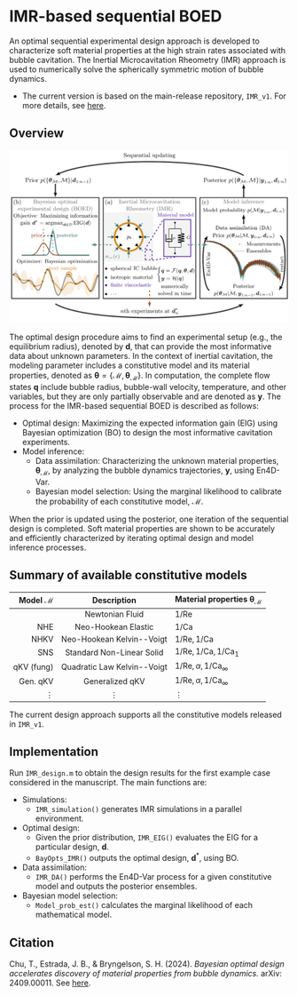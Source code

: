 # IMR-based sequential BOED

An optimal sequential experimental design approach is developed to characterize soft material properties at the high strain rates associated with bubble cavitation. The Inertial Microcavitation Rheometry (IMR) approach is used to numerically solve the spherically symmetric motion of bubble dynamics. 
* The current version is based on the main-release repository, `IMR_v1`. For more details, see [here](https://github.com/InertialMicrocavitationRheometry/IMR_v1).


## Overview

![overview](overview.png)

The optimal design procedure aims to find an experimental setup (e.g., the equilibrium radius), denoted by $\mathbf{d}$, that can provide the most informative data about unknown parameters. 
In the context of inertial cavitation, the modeling parameter includes a constitutive model and its material properties, denoted as $`\mathbf{\theta}=\{\mathcal{M},\, \mathbf{\theta}_{\mathcal{M}}\}`$.
In computation, the complete flow states $\mathbf{q}$ include bubble radius, bubble-wall velocity, temperature, and other variables, but they are only partially observable and are denoted as $\mathbf{y}$. The process for the IMR-based sequential BOED is described as follows:
* Optimal design: Maximizing the expected information gain (EIG) using Bayesian optimization (BO) to design the most informative cavitation experiments.
* Model inference:
  * Data assimilation: Characterizing the unknown material properties, $\mathbf{\theta}_{\mathcal{M}}$, by analyzing the bubble dynamics trajectories, $\mathbf{y}$, using En4D-Var.
  * Bayesian model selection: Using the marginal likelihood to calibrate the probability of each constitutive model, $\mathcal{M}$.
    
When the prior is updated using the posterior, one iteration of the sequential design is completed. Soft material properties are shown to be accurately and efficiently characterized by iterating optimal design and model inference processes.

## Summary of available constitutive models

| Model $\mathcal{M}$  | Description                | Material properties $\mathbf{\theta}_{\mathcal{M}}$  |
| ---:                 |     :---:                  |    :---                                              |
|                      | Newtonian Fluid            | $1/\mathrm{Re}$                                      |
| NHE                  | Neo-Hookean Elastic        | $1/\mathrm{Ca}$                                      |
| NHKV                 | Neo-Hookean Kelvin--Voigt  | $1/\mathrm{Re},1/\mathrm{Ca}$                        |
| SNS                  | Standard Non-Linear Solid  | $1/\mathrm{Re},1/\mathrm{Ca},1/\mathrm{Ca_1}$        |
| qKV (fung)           | Quadratic Law Kelvin--Voigt| $1/\mathrm{Re}, \alpha,1/\mathrm{Ca}_{\infty}$       |
| Gen. qKV             | Generalized qKV            | $1/\mathrm{Re},\alpha,1/\mathrm{Ca}_{\infty}$        |
| $\vdots$             | $\vdots$                   | $\vdots$                                             |

The current design approach supports all the constitutive models released in `IMR_v1`.


## Implementation

Run `IMR_design.m` to obtain the design results for the first example case considered in the manuscript. The main functions are:

* Simulations:
    * `IMR_simulation()` generates IMR simulations in a parallel environment.
* Optimal design:
    * Given the prior distribution, `IMR_EIG()` evaluates the EIG for a particular design, $\mathbf{d}$.
    * `BayOpts_IMR()` outputs the optimal design, $\mathbf{d}^*$, using BO.
* Data assimilation:
    * `IMR_DA()` performs the En4D-Var process for a given constitutive model and outputs the posterior ensembles.
* Bayesian model selection:
    *  `Model_prob_est()` calculates the marginal likelihood of each mathematical model.
 
       
 ## Citation

Chu, T., Estrada, J. B., & Bryngelson, S. H. (2024). *Bayesian optimal design accelerates discovery of material properties from bubble dynamics.* arXiv: 2409.00011. See [here](https://arxiv.org/abs/2409.00011).
